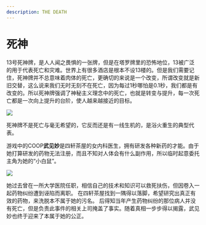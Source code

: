 ```yaml
---
description: THE DEATH
---
```


# 死神

13号死神牌，是人人闻之畏惧的一张牌，但是在塔罗牌里的恐怖地位，13被广泛的用于代表死亡和灾难。世界上有很多酒店是根本不设13楼的。但是我们需要记住，死神牌并不总意味着肉体的死亡，更确切的来说是一个改变，所谓改变就是新旧交替，这么说来我们无时无刻不在死亡，因为每过1秒哪怕是0.1秒，我们都是有改变的。所以死神牌强调了神秘主义理念中的死亡，也就是转变与提升，每一次死亡都是一次向上提升的台阶，使人越来越接近的目标。

![](https://pic1.zhimg.com/80/v2-1467494e19fccbf9d26a28d5629820f4_720w.png)

死神牌不是死亡与毫无希望的，它反而还是有一线生机的，是浴火重生的典型代表。

游戏中的COOP**武见妙**是四轩茶屋的女内科医生，拥有研发各种新药的才能。由于她打算研发的药物无法注册，而且不知对人体会有什么副作用，所以临时起意委托主角为她的“小白鼠”。

![](https://pic2.zhimg.com/80/v2-3adc2ee1143cdb3ebd1350735a46fa31_720w.jpg)

她过去曾在一所大学医院任职，相信自己的技术和知识可以救死扶伤，但因卷入一起药物纠纷遭到诬陷而离职。 在四轩茶屋找到一隅得以落脚，希望研究出真正有效的药物，来洗脱本不属于她的污名。 后得知当年产生药物纠纷的那位病人并没有死亡，但是负责此事件的相关上司掩盖了事实。随着真相一步步得以揭露，武见妙也终于迎来了本属于她的公正。  


